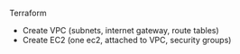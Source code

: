 Terraform
- Create VPC (subnets, internet gateway, route tables)
- Create EC2 (one ec2, attached to VPC, security groups)
